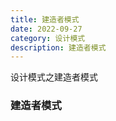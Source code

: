 ```yaml
---
title: 建造者模式
date: 2022-09-27
category: 设计模式
description: 建造者模式
---
```


设计模式之建造者模式
<!-- more -->



### 建造者模式
